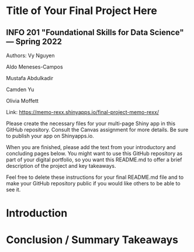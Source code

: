 # Title of Your Final Project Here 
## INFO 201 "Foundational Skills for Data Science" — Spring 2022

Authors: Vy Nguyen

Aldo Meneses-Campos

Mustafa Abdulkadir

Camden Yu

Olivia Moffett

Link: https://memo-rexx.shinyapps.io/final-project-memo-rexx/

Please create the necessary files for your multi-page Shiny app in this GitHub repository. Consult the Canvas assignment for more details. Be sure to publish your app on Shinyapps.io.

When you are finished, please add the text from your introductory and concluding pages below. You might want to use this GitHub repository as part of your digital portfolio, so you want this README.md to offer a brief description of the project and key takeaways.

Feel free to delete these instructions for your final README.md file and to make your GitHub repository public if you would like others to be able to see it. 

# Introduction



# Conclusion / Summary Takeaways

